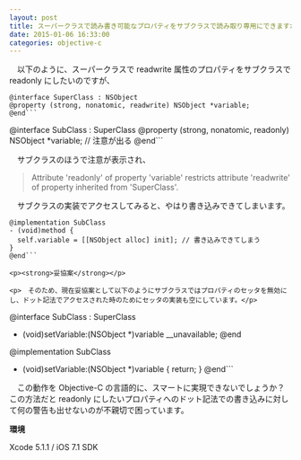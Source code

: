 ```yaml
---
layout: post
title: スーパークラスで読み書き可能なプロパティをサブクラスで読み取り専用にできますか？
date: 2015-01-06 16:33:00
categories: objective-c
---
```

<p>　以下のように、スーパークラスで readwrite 属性のプロパティをサブクラスで readonly にしたいのですが、</p>

```
@interface SuperClass : NSObject
@property (strong, nonatomic, readwrite) NSObject *variable;
@end```

```
@interface SubClass : SuperClass
@property (strong, nonatomic, readonly) NSObject *variable; // 注意が出る
@end```

<p>　サブクラスのほうで注意が表示され、</p>

<blockquote>
  <p>Attribute 'readonly' of property 'variable' restricts attribute
  'readwrite' of property inherited from 'SuperClass'.</p>
</blockquote>

<p>　サブクラスの実装でアクセスしてみると、やはり書き込みできてしまいます。</p>

```
@implementation SubClass
- (void)method {
  self.variable = [[NSObject alloc] init]; // 書き込みできてしまう
}
@end```

<p><strong>妥協案</strong></p>

<p>　そのため、現在妥協案として以下のようにサブクラスではプロパティのセッタを無効にし、ドット記法でアクセスされた時のためにセッタの実装も空にしています。</p>

```
@interface SubClass : SuperClass
- (void)setVariable:(NSObject *)variable __unavailable;
@end

@implementation SubClass
- (void)setVariable:(NSObject *)variable {
  return;
}
@end```

<p>　この動作を Objective-C の言語的に、スマートに実現できないでしょうか？　この方法だと readonly にしたいプロパティへのドット記法での書き込みに対して何の警告も出せないのが不親切で困っています。</p>

<p><strong>環境</strong></p>

<p>Xcode 5.1.1 / iOS 7.1 SDK</p>

